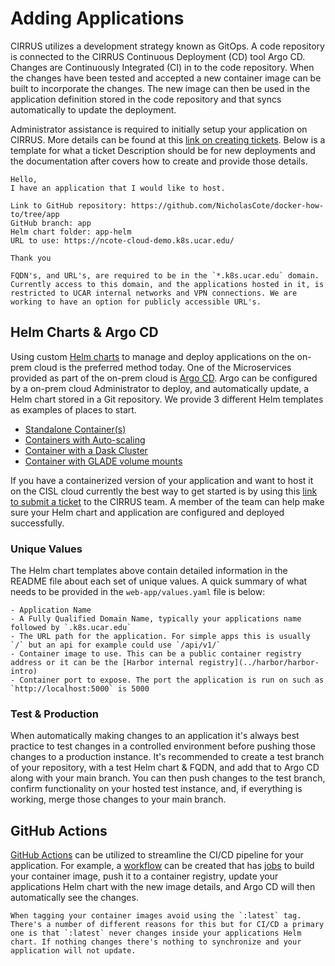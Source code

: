 # Adding Applications

CIRRUS utilizes a development strategy known as GitOps. A code repository is connected to the CIRRUS Continuous Deployment (CD) tool Argo CD. Changes are Continuously Integrated (CI) in to the code repository. When the changes have been tested and accepted a new container image can be built to incorporate the changes. The new image can then be used in the application definition stored in the code repository and that syncs automatically to update the deployment.

Administrator assistance is required to initially setup your application on CIRRUS. More details can be found at this [link on creating tickets](../../create-tickets). Below is a template for what a ticket Description should be for new deployments and the documentation after covers how to create and provide those details.

```
Hello,
I have an application that I would like to host.

Link to GitHub repository: https://github.com/NicholasCote/docker-how-to/tree/app
GitHub branch: app
Helm chart folder: app-helm
URL to use: https://ncote-cloud-demo.k8s.ucar.edu/ 

Thank you
```

```{note}
FQDN's, and URL's, are required to be in the `*.k8s.ucar.edu` domain. Currently access to this domain, and the applications hosted in it, is restricted to UCAR internal networks and VPN connections. We are working to have an option for publicly accessible URL's.
```

## Helm Charts & Argo CD

Using custom [Helm charts](https://helm.sh/docs/topics/charts/) to manage and deploy applications on the on-prem cloud is the preferred method today. One of the Microservices provided as part of the on-prem cloud is [Argo CD](https://argo-cd.readthedocs.io/). Argo can be configured by a on-prem cloud Administrator to deploy, and automatically update, a Helm chart stored in a Git repository. We provide 3 different Helm templates as examples of places to start. 

* [Standalone Container(s)](https://github.com/NicholasCote/web-app-helm)
* [Containers with Auto-scaling](https://github.com/NicholasCote/web-app-helm-auto-scale)
* [Container with a Dask Cluster](https://github.com/NicholasCote/web-app-dask-helm)
* [Container with GLADE volume mounts](https://github.com/NicholasCote/web-app-vols-helm)

If you have a containerized version of your application and want to host it on the CISL cloud currently the best way to get started is by using this [link to submit a ticket](../../create-tickets) to the CIRRUS team. A member of the team can help make sure your Helm chart and application are configured and deployed successfully. 

### Unique Values

The Helm chart templates above contain detailed information in the README file about each set of unique values. A quick summary of what needs to be provided in the `web-app/values.yaml` file is below:

    - Application Name
    - A Fully Qualified Domain Name, typically your applications name followed by `.k8s.ucar.edu`
    - The URL path for the application. For simple apps this is usually `/` but an api for example could use `/api/v1/`
    - Container image to use. This can be a public container registry address or it can be the [Harbor internal registry](../harbor/harbor-intro)
    - Container port to expose. The port the application is run on such as `http://localhost:5000` is 5000

### Test & Production

When automatically making changes to an application it's always best practice to test changes in a controlled environment before pushing those changes to a production instance. It's recommended to create a test branch of your repository, with a test Helm chart & FQDN, and add that to Argo CD along with your main branch. You can then push changes to the test branch, confirm functionality on your hosted test instance, and, if everything is working, merge those changes to your main branch.

## GitHub Actions

[GitHub Actions](https://docs.github.com/en/actions) can be utilized to streamline the CI/CD pipeline for your application. For example, a [workflow](https://docs.github.com/en/actions/using-workflows/about-workflows) can be created that has [jobs](https://docs.github.com/en/actions/using-jobs/using-jobs-in-a-workflow) to build your container image, push it to a container registry, update your applications Helm chart with the new image details, and Argo CD will then automatically see the changes.

```{warning}
When tagging your container images avoid using the `:latest` tag. There's a number of different reasons for this but for CI/CD a primary one is that `:latest` never changes inside your applications Helm chart. If nothing changes there's nothing to synchronize and your application will not update. 
```
